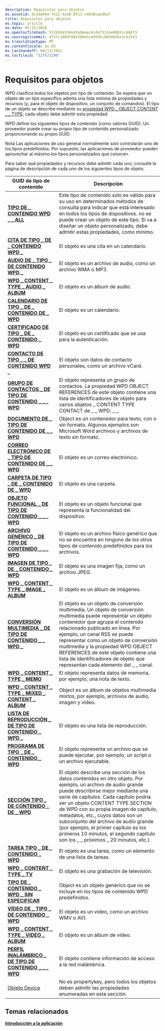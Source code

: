 ```yaml
---
description: Requisitos para objetos
ms.assetid: 4c3da994-fe12-4cb8-8f11-c4930cae96af
title: Requisitos para objetos
ms.topic: article
ms.date: 05/31/2018
ms.openlocfilehash: 51265b4334e43ab6aec4cdef313ae0002cc66bf3
ms.sourcegitcommit: d75fc10b9f0825bbe5ce5045c90d4045e3c53243
ms.translationtype: MT
ms.contentlocale: es-ES
ms.lasthandoff: 09/13/2021
ms.locfileid: "127571196"
---
```

# <a name="requirements-for-objects"></a>Requisitos para objetos

WPD clasifica todos los objetos por tipo de contenido. Se espera que un objeto de un tipo específico admita una lista mínima de propiedades y recursos (y, para el objeto de dispositivo, un conjunto de comandos). El tipo de un objeto se describe mediante su [propiedad WPD \_ OBJECT CONTENT \_ \_ TYPE;](/previous-versions/windows/hardware/drivers/ff597893(v=vs.85)) cada objeto debe admitir esta propiedad.

WPD define los siguientes tipos de contenido (como valores GUID). Un proveedor puede crear su propio tipo de contenido personalizado proporcionando su propio GUID.

Nota Las aplicaciones de uso general normalmente solo controlarán uno de los tipos predefinidos. Por supuesto, las aplicaciones de proveedor pueden aprovechar al máximo los tipos personalizados que conocen.

Para saber qué propiedades y recursos debe admitir cada uno, consulte la página de descripción de cada uno de los siguientes tipos de objeto.



| GUID de tipo de contenido                                                                         | Descripción                                                                                                                                                                                                                                                                                                                                                                                      |
|-------------------------------------------------------------------------------------------|--------------------------------------------------------------------------------------------------------------------------------------------------------------------------------------------------------------------------------------------------------------------------------------------------------------------------------------------------------------------------------------------------|
| [**TIPO DE \_ CONTENIDO WPD \_ \_ ALL**](wpd-content-type-all.md)                                   | Este tipo de contenido solo es válido para su uso en determinados métodos de consulta para indicar que está interesado en todos los tipos de dispositivos. no se puede crear un objeto de este tipo. Si va a diseñar un objeto personalizado, debe admitir estas propiedades, como mínimo.<br/>                                                                                                                                 |
| [**CITA DE TIPO \_ DE \_ CONTENIDO WPD \_**](wpd-content-type-appointment.md)                   | El objeto es una cita en un calendario.                                                                                                                                                                                                                                                                                                                                                          |
| [**AUDIO DE \_ TIPO \_ DE CONTENIDO WPD \_**](wpd-content-type-audio.md)                               | El objeto es un archivo de audio, como un archivo WMA o MP3.                                                                                                                                                                                                                                                                                                                                              |
| [**WPD \_ CONTENT \_ TYPE \_ AUDIO \_ ALBUM**](wpd-content-type-audio-album.md)                  | El objeto es un álbum de audio.                                                                                                                                                                                                                                                                                                                                                                        |
| [**CALENDARIO DE TIPO \_ DE \_ CONTENIDO DE \_ WPD**](wpd-content-type-calendar.md)                         | El objeto es un calendario.                                                                                                                                                                                                                                                                                                                                                                            |
| [**CERTIFICADO DE TIPO \_ DE \_ CONTENIDO \_ WPD**](wpd-content-type-certificate.md)                   | El objeto es un certificado que se usa para la autenticación.                                                                                                                                                                                                                                                                                                                                                 |
| [**CONTACTO DE TIPO \_ \_ DE CONTENIDO WPD \_**](wpd-content-type-contact.md)                           | El objeto son datos de contacto personales, como un archivo vCard.                                                                                                                                                                                                                                                                                                                                           |
| [**GRUPO DE CONTACTOS \_ DE TIPO DE CONTENIDO \_ \_ \_ WPD**](wpd-content-type-contact-group.md)              | El objeto representa un grupo de contactos. La propiedad WPD OBJECT REFERENCES de este objeto contiene una lista de identificadores de objeto para varios objetos \_ CONTENT TYPE CONTACT de \_ \_ WPD. \_ \_                                                                                                                                                                                                                     |
| [**DOCUMENTO DE \_ TIPO DE CONTENIDO DE \_ \_ WPD**](wpd-content-type-document.md)                         | Object es un contenedor para texto, con o sin formato. Algunos ejemplos son Microsoft Word archivos y archivos de texto sin formato.                                                                                                                                                                                                                                                                          |
| [**CORREO ELECTRÓNICO DE \_ TIPO DE CONTENIDO DE \_ \_ WPD**](wpd-content-type-email.md)                               | El objeto es un correo electrónico.                                                                                                                                                                                                                                                                                                                                                                             |
| [**CARPETA DE TIPO \_ DE \_ CONTENIDO DE \_ WPD**](wpd-content-type-folder.md)                             | El objeto es una carpeta.                                                                                                                                                                                                                                                                                                                                                                              |
| [**OBJETO FUNCIONAL \_ DE TIPO DE CONTENIDO \_ \_ \_ WPD**](wpd-content-type-functional-object.md)      | El objeto es un objeto funcional que representa la funcionalidad del dispositivo.                                                                                                                                                                                                                                                                                                                                |
| [**ARCHIVO GENÉRICO \_ DE TIPO DE CONTENIDO \_ \_ \_ WPD**](wpd-content-type-generic-file.md)                | El objeto es un archivo físico genérico que no se encuentra en ninguno de los otros tipos de contenido predefinidos para los archivos.                                                                                                                                                                                                                                                                                  |
| [**IMAGEN DE TIPO \_ DE \_ CONTENIDO \_ WPD**](wpd-content-type-image.md)                               | El objeto es una imagen fija, como un archivo JPEG.                                                                                                                                                                                                                                                                                                                                                    |
| [**WPD \_ CONTENT \_ TYPE \_ IMAGE \_ ALBUM**](wpd-content-type-image-album.md)                  | El objeto es un álbum de imágenes.                                                                                                                                                                                                                                                                                                                                                                        |
| [**CONVERSIÓN MULTIMEDIA \_ DE TIPO DE CONTENIDO \_ \_ WPD \_**](wpd-content-type-memo.md)                          | El objeto es un objeto de conversión multimedia. Un objeto de conversión multimedia puede representar un objeto contenedor que agrupa el contenido relacionado publicado en línea. Por ejemplo, un canal RSS se puede representar como un objeto de conversión multimedia y la propiedad WPD OBJECT REFERENCES de este objeto contiene una lista de identificadores de objeto que representan cada elemento del \_ \_ canal.                                                       |
| [**WPD \_ CONTENT \_ TYPE \_ MEMO**](wpd-content-type-memo.md)                                 | El objeto representa datos de memoria, por ejemplo, una nota de texto.                                                                                                                                                                                                                                                                                                                                           |
| [**WPD \_ CONTENT \_ TYPE \_ MIXED \_ CONTENT \_ ALBUM**](wpd-content-type-mixed-content-album.md) | Object es un álbum de objetos multimedia mixtos, por ejemplo, archivos de audio, imagen y vídeo.                                                                                                                                                                                                                                                                                                            |
| [**LISTA DE REPRODUCCIÓN \_ DE TIPO DE CONTENIDO \_ WPD \_**](wpd-content-type-playlist.md)                         | El objeto es una lista de reproducción.                                                                                                                                                                                                                                                                                                                                                                            |
| [**PROGRAMA DE TIPO \_ DE \_ CONTENIDO \_ WPD**](wpd-content-type-program.md)                           | El objeto representa un archivo que se puede ejecutar, por ejemplo, un script o un archivo ejecutable.                                                                                                                                                                                                                                                                                                                |
| [**SECCIÓN TIPO \_ DE CONTENIDO \_ DE \_ WPD**](wpd-content-type-section.md)                           | El objeto describe una sección de los datos contenidos en otro objeto. Por ejemplo, un archivo de audio grande puede describirse mejor mediante una serie de capítulos. Cada capítulo podría ser un objeto CONTENT TYPE SECTION de WPD con su propia imagen de capítulo, metadatos, etc., cuyos datos son un subconjunto del archivo de audio grande (por ejemplo, el primer capítulo es los primeros 10 minutos, el segundo capítulo son los \_ \_ próximos \_ 20 minutos, etc.). |
| [**TAREA TIPO \_ DE \_ CONTENIDO \_ WPD**](wpd-content-type-task.md)                                 | El objeto es una tarea, como un elemento de una lista de tareas.                                                                                                                                                                                                                                                                                                                                               |
| [**WPD \_ CONTENT \_ TYPE \_ TV**](wpd-content-type-television.md)                     | El objeto es una grabación de televisión.                                                                                                                                                                                                                                                                                                                                                                |
| [**TIPO DE \_ CONTENIDO \_ WPD \_ SIN ESPECIFICAR**](wpd-content-type-unspecified.md)                   | Object es un objeto genérico que no se incluye en los tipos de contenido WPD predefinidos.                                                                                                                                                                                                                                                                                                             |
| [**VÍDEO DE \_ TIPO \_ DE CONTENIDO \_ WPD**](wpd-content-type-video.md)                               | El objeto es un vídeo, como un archivo WMV o AVI.                                                                                                                                                                                                                                                                                                                                                    |
| [**WPD \_ CONTENT \_ TYPE \_ VIDEO \_ ALBUM**](wpd-content-type-video-album.md)                  | El objeto es un álbum de vídeo.                                                                                                                                                                                                                                                                                                                                                                         |
| [**PERFIL INALÁMBRICO \_ DE TIPO DE CONTENIDO \_ \_ \_ WPD**](wpd-content-type-wireless-profile.md)        | El objeto contiene información de acceso a la red inalámbrica.                                                                                                                                                                                                                                                                                                                                             |
| [Objeto Device](device-object.md)                                                        | No es propertykey, pero todos los objetos deben admitir las propiedades enumeradas en esta sección.                                                                                                                                                                                                                                                                                                           |



 

## <a name="related-topics"></a>Temas relacionados

<dl> <dt>

[**Introducción a la aplicación**](application-overview.md)
</dt> </dl>

 

